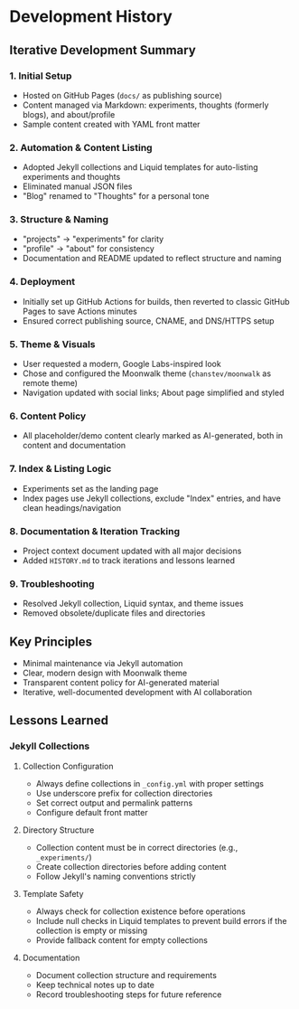 # Development History

## Iterative Development Summary

### 1. Initial Setup
- Hosted on GitHub Pages (`docs/` as publishing source)
- Content managed via Markdown: experiments, thoughts (formerly blogs), and about/profile
- Sample content created with YAML front matter

### 2. Automation & Content Listing
- Adopted Jekyll collections and Liquid templates for auto-listing experiments and thoughts
- Eliminated manual JSON files
- "Blog" renamed to "Thoughts" for a personal tone

### 3. Structure & Naming
- "projects" → "experiments" for clarity
- "profile" → "about" for consistency
- Documentation and README updated to reflect structure and naming

### 4. Deployment
- Initially set up GitHub Actions for builds, then reverted to classic GitHub Pages to save Actions minutes
- Ensured correct publishing source, CNAME, and DNS/HTTPS setup

### 5. Theme & Visuals
- User requested a modern, Google Labs-inspired look
- Chose and configured the Moonwalk theme (`chanstev/moonwalk` as remote theme)
- Navigation updated with social links; About page simplified and styled

### 6. Content Policy
- All placeholder/demo content clearly marked as AI-generated, both in content and documentation

### 7. Index & Listing Logic
- Experiments set as the landing page
- Index pages use Jekyll collections, exclude "Index" entries, and have clean headings/navigation

### 8. Documentation & Iteration Tracking
- Project context document updated with all major decisions
- Added `HISTORY.md` to track iterations and lessons learned

### 9. Troubleshooting
- Resolved Jekyll collection, Liquid syntax, and theme issues
- Removed obsolete/duplicate files and directories

## Key Principles
- Minimal maintenance via Jekyll automation
- Clear, modern design with Moonwalk theme
- Transparent content policy for AI-generated material
- Iterative, well-documented development with AI collaboration

## Lessons Learned
### Jekyll Collections
1. Collection Configuration
   - Always define collections in `_config.yml` with proper settings
   - Use underscore prefix for collection directories
   - Set correct output and permalink patterns
   - Configure default front matter

2. Directory Structure
   - Collection content must be in correct directories (e.g., `_experiments/`)
   - Create collection directories before adding content
   - Follow Jekyll's naming conventions strictly

3. Template Safety
   - Always check for collection existence before operations
   - Include null checks in Liquid templates to prevent build errors if the collection is empty or missing
   - Provide fallback content for empty collections

4. Documentation
   - Document collection structure and requirements
   - Keep technical notes up to date
   - Record troubleshooting steps for future reference 